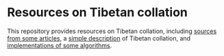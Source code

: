 # Resources on Tibetan collation

This repository provides resources on Tibetan collation, including [sources from some articles](articles/), a [simple description](doc/) of Tibetan collation, and [implementations of some algorithms](implementations/).
